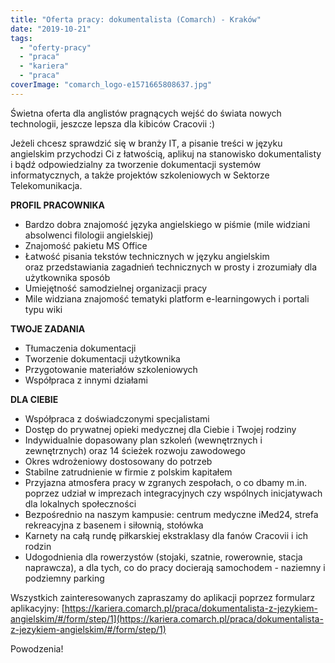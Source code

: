 ```yaml
---
title: "Oferta pracy: dokumentalista (Comarch) - Kraków"
date: "2019-10-21"
tags:
  - "oferty-pracy"
  - "praca"
  - "kariera"
  - "praca"
coverImage: "comarch_logo-e1571665808637.jpg"
---
```


Świetna oferta dla anglistów pragnących wejść do świata nowych technologii,
jeszcze lepsza dla kibiców Cracovii :)

Jeżeli chcesz sprawdzić się w branży IT, a pisanie treści w języku angielskim
przychodzi Ci z łatwością, aplikuj na stanowisko dokumentalisty i bądź
odpowiedzialny za tworzenie dokumentacji systemów informatycznych, a także
projektów szkoleniowych w Sektorze Telekomunikacja.

**PROFIL PRACOWNIKA**

- Bardzo dobra znajomość języka angielskiego w piśmie (mile widziani absolwenci
  filologii angielskiej)
- Znajomość pakietu MS Office
- Łatwość pisania tekstów technicznych w języku angielskim oraz przedstawiania
  zagadnień technicznych w prosty i zrozumiały dla użytkownika sposób
- Umiejętność samodzielnej organizacji pracy
- Mile widziana znajomość tematyki platform e-learningowych i portali typu wiki

**TWOJE ZADANIA**

- Tłumaczenia dokumentacji
- Tworzenie dokumentacji użytkownika
- Przygotowanie materiałów szkoleniowych
- Współpraca z innymi działami

**DLA CIEBIE**

- Współpraca z doświadczonymi specjalistami
- Dostęp do prywatnej opieki medycznej dla Ciebie i Twojej rodziny
- Indywidualnie dopasowany plan szkoleń (wewnętrznych i zewnętrznych) oraz 14
  ścieżek rozwoju zawodowego
- Okres wdrożeniowy dostosowany do potrzeb
- Stabilne zatrudnienie w firmie z polskim kapitałem
- Przyjazna atmosfera pracy w zgranych zespołach, o co dbamy m.in. poprzez
  udział w imprezach integracyjnych czy wspólnych inicjatywach dla lokalnych
  społeczności
- Bezpośrednio na naszym kampusie: centrum medyczne iMed24, strefa rekreacyjna z
  basenem i siłownią, stołówka
- Karnety na całą rundę piłkarskiej ekstraklasy dla fanów Cracovii i ich rodzin
- Udogodnienia dla rowerzystów (stojaki, szatnie, rowerownie, stacja naprawcza),
  a dla tych, co do pracy docierają samochodem - naziemny i podziemny parking

Wszystkich zainteresowanych zapraszamy do aplikacji poprzez formularz
aplikacyjny:
[https://kariera.comarch.pl/praca/dokumentalista-z-jezykiem-angielskim/#/form/step/1](https://kariera.comarch.pl/praca/dokumentalista-z-jezykiem-angielskim/#/form/step/1)

Powodzenia!
